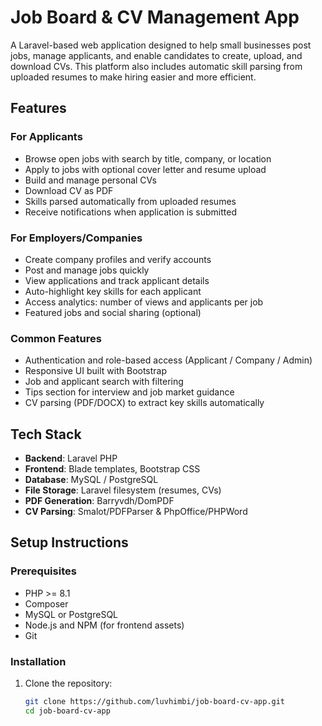 # Job Board & CV Management App

A Laravel-based web application designed to help small businesses post jobs, manage applicants, and enable candidates to create, upload, and download CVs. This platform also includes automatic skill parsing from uploaded resumes to make hiring easier and more efficient.

## Features

### For Applicants
- Browse open jobs with search by title, company, or location
- Apply to jobs with optional cover letter and resume upload
- Build and manage personal CVs
- Download CV as PDF
- Skills parsed automatically from uploaded resumes
- Receive notifications when application is submitted

### For Employers/Companies
- Create company profiles and verify accounts
- Post and manage jobs quickly
- View applications and track applicant details
- Auto-highlight key skills for each applicant
- Access analytics: number of views and applicants per job
- Featured jobs and social sharing (optional)

### Common Features
- Authentication and role-based access (Applicant / Company / Admin)
- Responsive UI built with Bootstrap
- Job and applicant search with filtering
- Tips section for interview and job market guidance
- CV parsing (PDF/DOCX) to extract key skills automatically

## Tech Stack
- **Backend**: Laravel PHP
- **Frontend**: Blade templates, Bootstrap CSS
- **Database**: MySQL / PostgreSQL
- **File Storage**: Laravel filesystem (resumes, CVs)
- **PDF Generation**: Barryvdh/DomPDF
- **CV Parsing**: Smalot/PDFParser & PhpOffice/PHPWord

## Setup Instructions

### Prerequisites
- PHP >= 8.1
- Composer
- MySQL or PostgreSQL
- Node.js and NPM (for frontend assets)
- Git

### Installation
1. Clone the repository:
   ```bash
   git clone https://github.com/luvhimbi/job-board-cv-app.git
   cd job-board-cv-app

